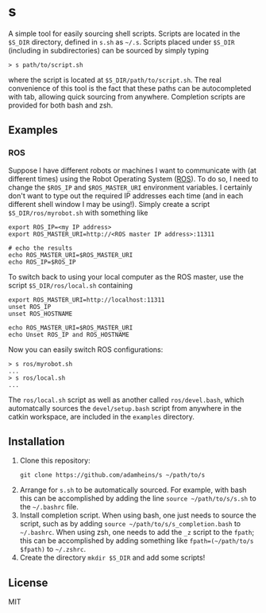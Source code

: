 # s

A simple tool for easily sourcing shell scripts. Scripts are located in the
`$S_DIR` directory, defined in `s.sh` as `~/.s`. Scripts placed under `$S_DIR`
(including in subdirectories) can be sourced by simply typing
```
> s path/to/script.sh
```
where the script is located at `$S_DIR/path/to/script.sh`. The real convenience
of this tool is the fact that these paths can be autocompleted with tab,
allowing quick sourcing from anywhere. Completion scripts are provided for both
bash and zsh.

## Examples

### ROS

Suppose I have different robots or machines I want to communicate with (at
different times) using the Robot Operating System
([ROS](https://www.ros.org/)). To do so, I need to change the `$ROS_IP` and
`$ROS_MASTER_URI` environment variables. I certainly don't want to type out the
required IP addresses each time (and in each different shell window I may be
using!). Simply create a script `$S_DIR/ros/myrobot.sh` with something like
```
export ROS_IP=<my IP address>
export ROS_MASTER_URI=http://<ROS master IP address>:11311

# echo the results
echo ROS_MASTER_URI=$ROS_MASTER_URI
echo ROS_IP=$ROS_IP
```
To switch back to using your local computer as the ROS master, use the script
`$S_DIR/ros/local.sh` containing
```
export ROS_MASTER_URI=http://localhost:11311
unset ROS_IP
unset ROS_HOSTNAME

echo ROS_MASTER_URI=$ROS_MASTER_URI
echo Unset ROS_IP and ROS_HOSTNAME
```
Now you can easily switch ROS configurations:
```
> s ros/myrobot.sh
...
> s ros/local.sh
...
```
The `ros/local.sh` script as well as another called `ros/devel.bash`, which
automatcally sources the `devel/setup.bash` script from anywhere in the catkin
workspace, are included in the `examples` directory.


## Installation

1. Clone this repository:
   ```
   git clone https://github.com/adamheins/s ~/path/to/s
   ```
2. Arrange for `s.sh` to be automatically sourced. For example, with bash this
   can be accomplished by adding the line `source ~/path/to/s/s.sh` to the
   `~/.bashrc` file.
3. Install completion script. When using bash, one just needs to source the
   script, such as by adding `source ~/path/to/s/s_completion.bash` to
   `~/.bashrc`. When using zsh, one needs to add the `_z` script to the
   `fpath`; this can be accomplished by adding something like
   `fpath=(~/path/to/s $fpath)` to `~/.zshrc`.
4. Create the directory `mkdir $S_DIR` and add some scripts!

## License
MIT
